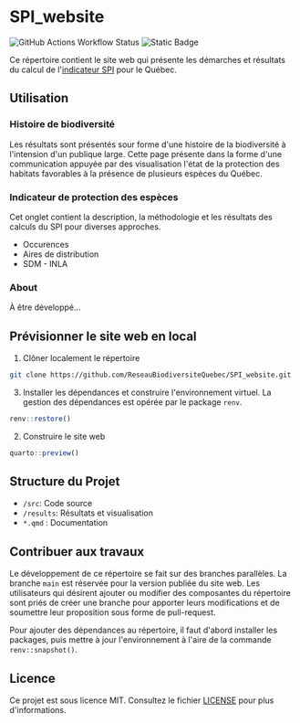 # SPI_website

![GitHub Actions Workflow Status](https://img.shields.io/github/actions/workflow/status/ReseauBiodiversiteQuebec/SPI_website/build.yml)
![Static Badge](https://img.shields.io/badge/development-actif-blue)

Ce répertoire contient le site web qui présente les démarches et résultats du calcul de l'[indicateur SPI](https://geobon.org/ebvs/indicators/species-protection-index/) pour le Québec.

## Utilisation

### Histoire de biodiversité

Les résultats sont présentés sour forme d'une histoire de la biodiversité à l'intension d'un publique large. Cette page présente dans la forme d'une communication appuyée par des visualisation l'état de la protection des habitats favorables à la présence de plusieurs espèces du Québec.

### Indicateur de protection des espèces

Cet onglet contient la description, la méthodologie et les résultats des calculs du SPI pour diverses approches.

- Occurences
- Aires de distribution
- SDM - INLA

### About

À être développé...


## Prévisionner le site web en local 

1. Clôner localement le répertoire

  ```bash
git clone https://github.com/ReseauBiodiversiteQuebec/SPI_website.git
```
  
3. Installer les dépendances et construire l'environnement virtuel. La gestion des dépendances est opérée par le package `renv`.

```R
renv::restore()
```

2. Construire le site web

```R
quarto::preview()
```

## Structure du Projet

- `/src`: Code source
- `/results`: Résultats et visualisation
- `*.qmd` : Documentation

## Contribuer aux travaux

Le développement de ce répertoire se fait sur des branches parallèles. La branche `main` est réservée pour la version publiée du site web. Les utilisateurs qui désirent ajouter ou modifier des composantes du répertoire sont priés de créer une branche pour apporter leurs modifications et de soumettre leur proposition sous forme de pull-request.

Pour ajouter des dépendances au répertoire, il faut d'abord installer les packages, puis mettre à jour l'environnement à l'aire de la commande `renv::snapshot()`.

## Licence

Ce projet est sous licence MIT. Consultez le fichier [LICENSE]() pour plus d'informations.
